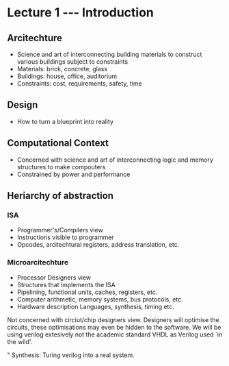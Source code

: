 # Lecture 1 --- Introduction

## Arcitechture

- Science and art of interconnecting building materials to construct various
buildings subject to constraints
- Materials: brick, concrete, glass
- Buildings: house, office, auditorium
- Constraints: cost, requirements, safety, time

## Design
- How to turn a blueprint into reality

## Computational Context
- Concerned with science and art of interconnecting logic and memory structures
	to make compouters
- Constrained by power and performance

## Heriarchy of abstraction

### ISA 
- Programmer's/Compilers view
- Instructions visible to programmer
- Opcodes, arcitechtural registers, address translation, etc.

### Microarcitechture
- Processor Designers view
- Structures that implements the ISA
- Pipelining, functional units, caches, registers, etc.
- Computer arithmetic, memory systems, bus protocols, etc.
- Hardware description Languages, synthesis, timing etc.

Not concerned with circiut/chip designers view.  Designers will optimise the
circuits, these optimisations may even be hidden to the software.  We will be
using verilog extesively not the academic standard VHDL as Verilog used `in the
wild'.

" Synthesis: Turing verilog into a real system.




